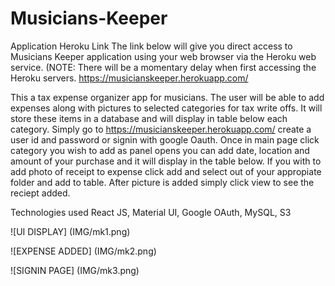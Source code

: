 # Musicians-Keeper
Application Heroku Link The link below will give you direct access to Musicians Keeper application using your web browser via the Heroku web service. (NOTE: There will be a momentary delay when first accessing the Heroku servers. https://musicianskeeper.herokuapp.com/

This a tax expense organizer app for musicians. The user will be able to add expenses 
along with pictures to selected categories for tax write offs. It will store these 
items in a database and will display in table below each category. Simply go to 
https://musicianskeeper.herokuapp.com/ create a user id and password or signin with 
google Oauth. Once in main page click category you wish to add as panel opens you can 
add date, location and amount of your purchase and it will display in the table below.
If you with to add photo of receipt to expense click add and select out of your appropiate
folder and add to table. After picture is added simply click view to see the reciept added.

Technologies used React JS, Material UI, Google OAuth, MySQL, S3

![UI DISPLAY] (IMG/mk1.png)

![EXPENSE ADDED] (IMG/mk2.png)

![SIGNIN PAGE] (IMG/mk3.png)


